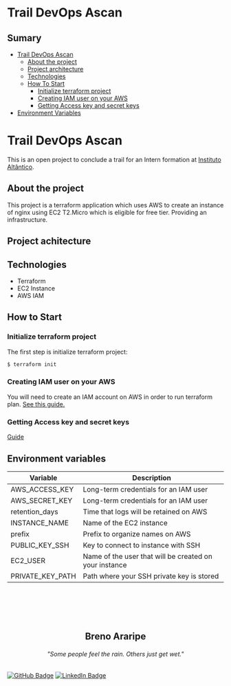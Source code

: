# Trail DevOps Ascan

## Sumary

- [Trail DevOps Ascan](#trail-devops-ascan)
    - [About the project](#about-the-project)
    - [Project architecture](#project-achitecture)
    - [Technologies](#technologies)
    - [How To Start](#how-to-start)
        - [Initialize terraform project](#initialize-terraform-project)
        - [Creating IAM user on your AWS](#creating-iam-user-on-your-aws)
        - [Getting Access key and secret keys](#getting-access-key-and-secret-keys)
- [Environment Variables](#environment-variables)

# Trail DevOps Ascan

This is an open project to conclude a trail for an Intern formation at
[Instituto Altântico](https://www.atlantico.com.br/).


## About the project

This project is a terraform application which uses AWS to create an instance of nginx using EC2 T2.Micro which is 
eligible for free tier. Providing an infrastructure.

## Project achitecture

## Technologies

- Terraform
- EC2 Instance
- AWS IAM

## How to Start

### Initialize terraform project

The first step is initialize terraform project:

```bash
$ terraform init
```

### Creating IAM user on your AWS

You will need to create an IAM account on AWS in order to run terraform plan. [See this guide.](https://docs.aws.amazon.com/IAM/latest/UserGuide/id_users_create.html)


### Getting Access key and secret keys

[Guide](https://docs.aws.amazon.com/powershell/latest/userguide/pstools-appendix-sign-up.html)


## Environment variables

| Variable          | Description                                            |
|-------------------|--------------------------------------------------------|
| AWS_ACCESS_KEY    | Long-term credentials for an IAM user                  |
| AWS_SECRET_KEY    | Long-term credentials for an IAM user                  |
| retention_days    | Time that logs will be retained on AWS                 |
| INSTANCE_NAME     | Name of the EC2 instance                               |
| prefix            | Prefix to organize names on AWS                        |
| PUBLIC_KEY_SSH    | Key to connect to instance with SSH                    |
| EC2_USER          | Name of the user that will be created on your instance | 
| PRIVATE_KEY_PATH  | Path where your SSH private key is stored              | 


<br><br><br><br>
<h2 align="center">Breno Araripe</strong>
<h6 align="center">"Some people feel the rain. Others just get wet."</h4>

[![GitHub Badge](https://img.shields.io/badge/GitHub-100000?style=for-the-badge&logo=github&logoColor=white)](https://github.com/brenoma)
[![LinkedIn Badge](https://img.shields.io/badge/LinkedIn-0077B5?style=for-the-badge&logo=linkedin&logoColor=white)](https://www.linkedin.com/in/brenoma)